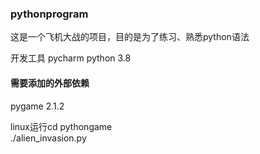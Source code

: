 
### pythonprogram
这是一个飞机大战的项目，目的是为了练习、熟悉python语法

开发工具 pycharm 
python 3.8

#### 需要添加的外部依赖
pygame 2.1.2

linux运行cd pythongame  
./alien_invasion.py
